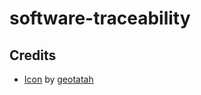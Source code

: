 # software-traceability

## Credits

- [Icon](https://www.flaticon.com/free-icon/networking_992837#term=social%20relation&page=1&position=14) by [geotatah](https://www.flaticon.com/authors/geotatah)
